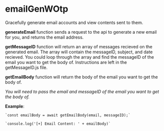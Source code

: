 # emailGenWOtp
Gracefully generate email accounts and view contents sent to them.


**generateEmail** function sends a request to the api to generate a new email for you, and returns the email address.


**getMessageID** function will return an array of messages recieved on the generated email.
   The array will contain the messageID, subject, and date recieved.
   You could loop through the array and find the messageID of the email you want to get the body of.
   Instructions are left in the getMessageID.js file.
   

**getEmailBody** function will return the body of the email you want to get the body of.

*You will need to pass the email and messageID of the email you want to get the body of.*

**Example**:
  
    `const emailBody = await getEmailBody(email, messageID);`
    
    `console.log('[+] Email Content: ' + emailBody)`
